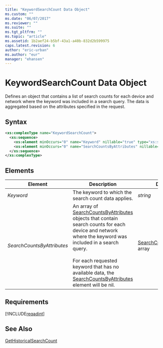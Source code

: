 ```yaml
---
title: "KeywordSearchCount Data Object"
ms.custom: ""
ms.date: "06/07/2017"
ms.reviewer: ""
ms.suite: ""
ms.tgt_pltfrm: ""
ms.topic: "article"
ms.assetid: 1b2aef24-b5bf-43a1-a40b-832d2b599975
caps.latest.revision: 6
author: "eric-urban"
ms.author: "eur"
manager: "ehansen"
---
```

# KeywordSearchCount Data Object
Defines an object that contains a list of search counts for each device and network where the keyword was included in a search query. The data is aggregated based on the attributes specified in the request.

## Syntax

```xml
<xs:complexType name="KeywordSearchCount">
  <xs:sequence>
    <xs:element minOccurs="0" name="Keyword" nillable="true" type="xs:string" />
    <xs:element minOccurs="0" name="SearchCountsByAttributes" nillable="true" type="tns:ArrayOfSearchCountsByAttributes"/>
  </xs:sequence>
</xs:complexType>
```

## <a name="Elements"></a>Elements

|Element|Description|Data Type|
|-----------|---------------|-------------|
|*Keyword*|The keyword to which the search count data applies.|*string*|
|*SearchCountsByAttributes*|An array of [SearchCountsByAttributes](../adinsight-api/searchcountsbyattributes-data-object.md) objects that contain search counts for each device and network where the keyword was included in a search query.<br /><br />For each requested keyword that has no available data, the [SearchCountsByAttributes](../adinsight-api/searchcountsbyattributes-data-object.md) element will be nil.|[SearchCountsByAttributes](../adinsight-api/searchcountsbyattributes-data-object.md) array|

## Requirements
[!INCLUDE[reqadint](../adinsight-api/includes/reqadint.md)]
## See Also
[GetHistoricalSearchCount](../adinsight-api/gethistoricalsearchcount-service-operation.md)

